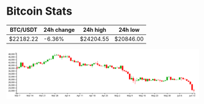 # Bitcoin Stats

BTC/USDT|24h change|24h high|24h low|
|---|---|---|---|
|$22182.22|-6.36%|$24204.55|$20846.00|

<img src="./chart.svg">
